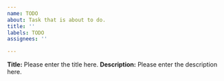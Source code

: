 ```yaml
---
name: TODO
about: Task that is about to do.
title: ''
labels: TODO
assignees: ''

---
```


**Title:**
Please enter the title here.
**Description:**
Please enter the description here.
